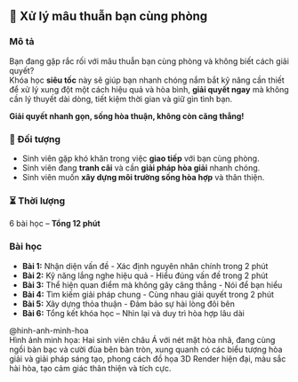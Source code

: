 ## 📌 Xử lý mâu thuẫn bạn cùng phòng  

### Mô tả  
Bạn đang gặp rắc rối với mâu thuẫn bạn cùng phòng và không biết cách giải quyết?  
Khóa học **siêu tốc** này sẽ giúp bạn nhanh chóng nắm bắt kỹ năng cần thiết để xử lý xung đột một cách hiệu quả và hòa bình, **giải quyết ngay** mà không cần lý thuyết dài dòng, tiết kiệm thời gian và giữ gìn tình bạn.  

**Giải quyết nhanh gọn, sống hòa thuận, không còn căng thẳng!**  

### 🎯 Đối tượng  
- Sinh viên gặp khó khăn trong việc **giao tiếp** với bạn cùng phòng.  
- Sinh viên đang **tranh cãi** và cần **giải pháp hòa giải** nhanh chóng.  
- Sinh viên muốn **xây dựng môi trường sống hòa hợp** và thân thiện.  

### ⏳ Thời lượng  
6 bài học – **Tổng 12 phút**  

### Bài học  
- **Bài 1:** Nhận diện vấn đề - Xác định nguyên nhân chính trong 2 phút  
- **Bài 2:** Kỹ năng lắng nghe hiệu quả - Hiểu đúng vấn đề trong 2 phút  
- **Bài 3:** Thể hiện quan điểm mà không gây căng thẳng - Nói để bạn hiểu  
- **Bài 4:** Tìm kiếm giải pháp chung - Cùng nhau giải quyết trong 2 phút  
- **Bài 5:** Xây dựng thỏa thuận - Đảm bảo sự hài lòng đôi bên  
- **Bài 6:** Tổng kết khóa học – Nhìn lại và duy trì hòa hợp lâu dài  

@hinh-anh-minh-hoa  
Hình ảnh minh họa: Hai sinh viên châu Á với nét mặt hòa nhã, đang cùng ngồi bàn bạc và cười đùa bên bàn tròn, xung quanh có các biểu tượng hòa giải và giải pháp sáng tạo, phong cách đồ họa 3D Render hiện đại, màu sắc hài hòa, tạo cảm giác thân thiện và tích cực.
